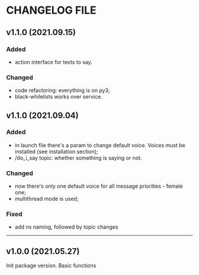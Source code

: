 # CHANGELOG FILE


## v1.1.0 (2021.09.15)
### Added
  - action interface for texts to say.
### Changed
  - code refactoring: everything is on py3;
  - black-whilelists works over service.

## v1.1.0 (2021.09.04)

### Added
  - in launch file there's a param to change default voice. Voices must be installed (see installation section);
  - /do_i_say topic: whether something is saying or not.
### Changed
  - now there's only one default voice for all message priorities - female one;
  - multithread mode is used;
### Fixed
  - add ns naming, followed by topic changes

---

## v1.0.0 (2021.05.27)
Init package version.
Basic functions

